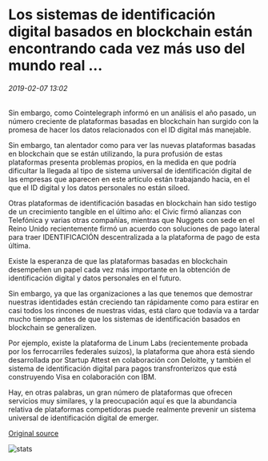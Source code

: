 # Los sistemas de identificación digital basados en blockchain están encontrando cada vez más uso del mundo real ...

###### 2019-02-07 13:02

Sin embargo, como Cointelegraph informó en un análisis el año pasado, un número creciente de plataformas basadas en blockchain han surgido con la promesa de hacer los datos relacionados con el ID digital más manejable.

Sin embargo, tan alentador como para ver las nuevas plataformas basadas en blockchain que se están utilizando, la pura profusión de estas plataformas presenta problemas propios, en la medida en que podría dificultar la llegada al tipo de sistema universal de identificación digital de las empresas que aparecen en este artículo están trabajando hacia, en el que el ID digital y los datos personales no están siloed.

Otras plataformas de identificación basadas en blockchain han sido testigo de un crecimiento tangible en el último año: el Civic firmó alianzas con Telefónica y varias otras compañías, mientras que Nuggets con sede en el Reino Unido recientemente firmó un acuerdo con soluciones de pago lateral para traer IDENTIFICACIÓN descentralizada a la plataforma de pago de esta última.

Existe la esperanza de que las plataformas basadas en blockchain desempeñen un papel cada vez más importante en la obtención de identificación digital y datos personales en el futuro.

Sin embargo, ya que las organizaciones a las que tenemos que demostrar nuestras identidades están creciendo tan rápidamente como para estirar en casi todos los rincones de nuestras vidas, está claro que todavía va a tardar mucho tiempo antes de que los sistemas de identificación basados en blockchain se generalizen.

Por ejemplo, existe la plataforma de Linum Labs (recientemente probada por los ferrocarriles federales suizos), la plataforma que ahora está siendo desarrollada por Startup Attest en colaboración con Deloitte, y también el sistema de identificación digital para pagos transfronterizos que está construyendo Visa en colaboración con IBM.

Hay, en otras palabras, un gran número de plataformas que ofrecen servicios muy similares, y la preocupación aquí es que la abundancia relativa de plataformas competidoras puede realmente prevenir un sistema universal de identificación digital de emerger.

[Original source](https://cointelegraph.com/news/blockchain-based-digital-id-systems-are-increasingly-finding-real-world-use)

![stats](https://c.statcounter.com/11760860/0/a89fa40b/1/ "stats")